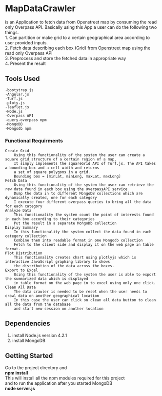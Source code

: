 # MapDataCrawler
is an Application to fetch data from Openstreet map by consuming the read only Overpass API. Basically using this App a user can do the following two things.  
    1. Can partition or make grid to a certain geographical area according to user provided inputs.  
    2. Fetch data describing each box (Grid) from Openstreet map using the read only Overpass API  
    3. Preprocess and store the fetched data in appropriate way  
    4. Present the result  
## Tools Used
    -bootstrap.js
    -Angular.js
    -Turf.js
    -ploty.js
    -leaflet.js
    -Node.js  
    -Overpass API  
    -query-overpass npm
    -MongoDB  
    -Mongodb npm  
      
        
### Functional Requirments
    Create Grid    
        Using this functionality of the system the user can create a square grid structure of a certain region of a map.  
        It simply implements the squareGrid API of Turf.js. The API takes a bounding box and a cell width and returns  
        a set of square polygons in a grid.
        Bounding box = [minLat, minLong, maxLat, maxLong]
    Fetch Data  
        Using this functionality of the system the user can retrieve the raw data found in each box using the OverpassAPI service  
        Dump the data in to different MongoDB collections which are dynamically created, one for each category  
        I execute four different overpass queries to bring all the data for each category
    Analyze Data  
        This functionality the system count the point of interests found in each box according to their categories   
        Put the result in a separate MongoDb collection  
    Display Summary  
        In this functionality the system collect the data found in each category collection  
        Combine them into readable format in one Mongodb collection  
        Fetch to the client side and display it on the web page in table format.    
    Plot Distribution    
        This functionality creates chart using plotlyjs which is interactive JavaScript graphing library to shows  
        the distribution of the data across the boxes.  
    Export to Excel  
        Using this functionality of the system the user is able to export the summarized data which is displayed  
        in table format on the web page in to excel using only one click.  
    Clean All Data
        The data crawler is needed to be reset when the user needs to crawl data on another geographical location  
        In this case the user can click on clean all data button to clean all the data from the database  
        and start new session on another location

## Dependencies  
  1. install Node.js version 4.2.1   
  2. install MongoDB  
  
## Getting Started  
  Go to the project directory and  
      **npm install**  
  This will install all the npm modules required for this project  
  and to run the application after you started MongoDB  
      **node server.js**  
